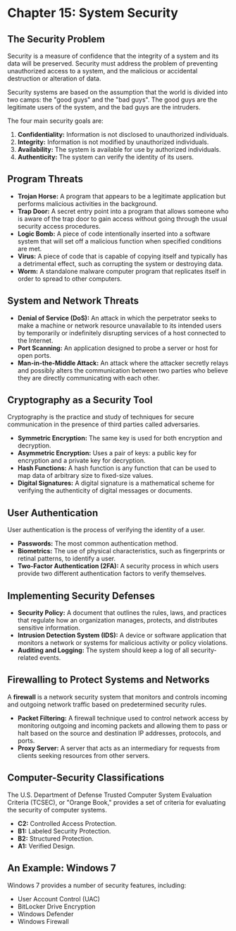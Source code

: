 # Chapter 15: System Security

## The Security Problem

Security is a measure of confidence that the integrity of a system and its data will be preserved. Security must address the problem of preventing unauthorized access to a system, and the malicious or accidental destruction or alteration of data.

Security systems are based on the assumption that the world is divided into two camps: the "good guys" and the "bad guys". The good guys are the legitimate users of the system, and the bad guys are the intruders.

The four main security goals are:
1.  **Confidentiality:** Information is not disclosed to unauthorized individuals.
2.  **Integrity:** Information is not modified by unauthorized individuals.
3.  **Availability:** The system is available for use by authorized individuals.
4.  **Authenticity:** The system can verify the identity of its users.

## Program Threats

-   **Trojan Horse:** A program that appears to be a legitimate application but performs malicious activities in the background.
-   **Trap Door:** A secret entry point into a program that allows someone who is aware of the trap door to gain access without going through the usual security access procedures.
-   **Logic Bomb:** A piece of code intentionally inserted into a software system that will set off a malicious function when specified conditions are met.
-   **Virus:** A piece of code that is capable of copying itself and typically has a detrimental effect, such as corrupting the system or destroying data.
-   **Worm:** A standalone malware computer program that replicates itself in order to spread to other computers.

## System and Network Threats

-   **Denial of Service (DoS):** An attack in which the perpetrator seeks to make a machine or network resource unavailable to its intended users by temporarily or indefinitely disrupting services of a host connected to the Internet.
-   **Port Scanning:** An application designed to probe a server or host for open ports.
-   **Man-in-the-Middle Attack:** An attack where the attacker secretly relays and possibly alters the communication between two parties who believe they are directly communicating with each other.

## Cryptography as a Security Tool

Cryptography is the practice and study of techniques for secure communication in the presence of third parties called adversaries.

-   **Symmetric Encryption:** The same key is used for both encryption and decryption.
-   **Asymmetric Encryption:** Uses a pair of keys: a public key for encryption and a private key for decryption.
-   **Hash Functions:** A hash function is any function that can be used to map data of arbitrary size to fixed-size values.
-   **Digital Signatures:** A digital signature is a mathematical scheme for verifying the authenticity of digital messages or documents.

## User Authentication

User authentication is the process of verifying the identity of a user.

-   **Passwords:** The most common authentication method.
-   **Biometrics:** The use of physical characteristics, such as fingerprints or retinal patterns, to identify a user.
-   **Two-Factor Authentication (2FA):** A security process in which users provide two different authentication factors to verify themselves.

## Implementing Security Defenses

-   **Security Policy:** A document that outlines the rules, laws, and practices that regulate how an organization manages, protects, and distributes sensitive information.
-   **Intrusion Detection System (IDS):** A device or software application that monitors a network or systems for malicious activity or policy violations.
-   **Auditing and Logging:** The system should keep a log of all security-related events.

## Firewalling to Protect Systems and Networks

A **firewall** is a network security system that monitors and controls incoming and outgoing network traffic based on predetermined security rules.

-   **Packet Filtering:** A firewall technique used to control network access by monitoring outgoing and incoming packets and allowing them to pass or halt based on the source and destination IP addresses, protocols, and ports.
-   **Proxy Server:** A server that acts as an intermediary for requests from clients seeking resources from other servers.

## Computer-Security Classifications

The U.S. Department of Defense Trusted Computer System Evaluation Criteria (TCSEC), or "Orange Book," provides a set of criteria for evaluating the security of computer systems.

-   **C2:** Controlled Access Protection.
-   **B1:** Labeled Security Protection.
-   **B2:** Structured Protection.
-   **A1:** Verified Design.

## An Example: Windows 7

Windows 7 provides a number of security features, including:
-   User Account Control (UAC)
-   BitLocker Drive Encryption
-   Windows Defender
-   Windows Firewall

